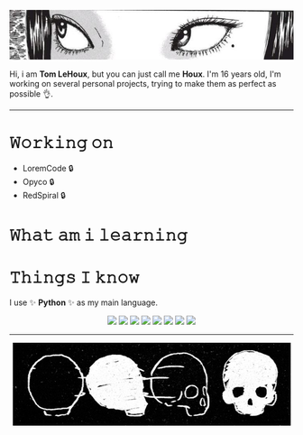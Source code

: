 <p align="center"><img src="img/banner.jpg"></p>

Hi, i am **Tom LeHoux**, but you can just call me **Houx**. I'm 16 years old, I'm working on several personal projects, trying to make them as perfect as possible 👌.

---

# 𝚆𝚘𝚛𝚔𝚒𝚗𝚐 𝚘𝚗

- LoremCode 🔒
- Opyco 🔒
- RedSpiral 🔒

# 𝚆𝚑𝚊𝚝 𝚊𝚖 𝚒 𝚕𝚎𝚊𝚛𝚗𝚒𝚗𝚐

<p align="center">

# 𝚃𝚑𝚒𝚗𝚐𝚜 𝙸 𝚔𝚗𝚘𝚠

I use ✨ **Python** ✨ as my main language.

<p align="center">
<img src="https://img.shields.io/badge/Python-blue?style=for-the-badge&logo=python&logoColor=white">
<img src="https://img.shields.io/badge/Node.js-339933?style=for-the-badge&logo=nodedotjs&logoColor=white">
<img src="https://img.shields.io/badge/JavaScript-323330?style=for-the-badge&logo=javascript&logoColor=F7DF1E">
<img src="https://img.shields.io/badge/GIT-E44C30?style=for-the-badge&logo=git&logoColor=white">
<img src="https://img.shields.io/badge/Markdown-000000?style=for-the-badge&logo=markdown&logoColor=white">
<img src="https://img.shields.io/badge/conda-342B029.svg?&style=for-the-badge&logo=anaconda&logoColor=white">
<img src="https://img.shields.io/badge/Visual_Studio_Code-0078D4?style=for-the-badge&logo=visual%20studio%20code&logoColor=white">
<img src="https://img.shields.io/badge/Android_Studio-3DDC84?style=for-the-badge&logo=android-studio&logoColor=white">
</p>

---

<p align="center"><img src="img/skulls.gif"></p>
